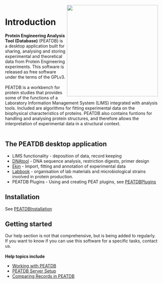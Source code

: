 <img src='http://peat.googlecode.com/svn/wiki/images/PEATDB_logo.png' align='right' width='300'>
<h1>Introduction</h1>

<b>Protein Engineering Analysis Tool (Database)</b> (PEATDB) is a desktop application built for sharing, analysing and storing experimental and theoretical data from Protein Engineering experiments. This software is released as free software under the terms of the GPLv3.<br>
<br>
PEATDB is a workbench for protein studies that provides some of the functions of a Laboratory Information Management System (LIMS) integrated with analysis tools. Included are algorithms for fitting experimental data on the biophysical characteristics of proteins. PEATDB also contains funtions for handling and analysing protein structures, and therefore allows the interpretation of experimental data in a structural context.<br>
<br>
<h2>The PEATDB desktop application</h2>

<ul><li>LIMS functionality - deposition of data, record keeping<br>
</li><li><a href='DNAtool.md'>DNAtool</a> - DNA sequence analysis, restriction digests, primer design<br>
</li><li><a href='Ekin.md'>Ekin</a> - Import, fitting and annotation of experimental data<br>
</li><li><a href='Labbook.md'>Labbook</a> - organisation of lab materials and microbiological strains involved in protein production.<br>
</li><li>PEATDB Plugins - Using and creating PEAT plugins, see <a href='PEATDBPlugins.md'>PEATDBPlugins</a></li></ul>

<h2>Installation</h2>

See <a href='PEATDBInstallation.md'>PEATDBInstallation</a>

<h2>Getting started</h2>

Our help section is not that comprehensive, but is being added to regularly. If you want to know if you can use this software for a specific tasks, contact us.<br>
<br>
<b>Help topics include</b>

<ul><li><a href='UsingPEATDB.md'>Working with PEATDB</a>
</li><li><a href='PEATDBServer.md'>PEATDB Server Setup</a>
</li><li><a href='PEATDBComparingRecords.md'>Comparing Records in PEATDB</a>